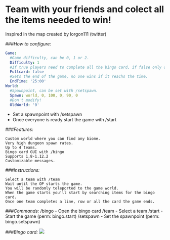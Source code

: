 # Team with your friends and colect all the items needed to win!

Inspired in the map created by lorgon111 (twitter)

###*How to configure:*

```yaml
Game:
  #Game difficulty, can be 0, 1 or 2.
  Difficulty: 1
  #If true players need to complete all the bingo card, if false only one line or row.
  Fullcard: false
  #Sets the end of the game, no one wins if it reachs the time.
  EndTime: '25:00'
World:
  #Spawnpoint, can be set with /setspawn.
  Spawn: world, 0, 100, 0, 90, 0
  #Don't modify!
  OldWorld: '0'
```
* Set a spawnpoint with /setspawn
* Once everyone is ready start the game with /start

###*Features:*

    Custom world where you can find any biome.
    Very high dungeon spawn rates.
    Up to 4 teams.
    Bingo card GUI with /bingo
    Supports 1.8-1.12.2
    Customizable messages.


###*Instructions:*

    Select a team with /team
    Wait until the OP starts the game.
    You will be randomly teleported to the game world.
    When the game starts you'll start by searching items for the bingo card.
    Once one team completes a line, row or all the card the game ends.

###*Commands:*
    /bingo - Open the bingo card
    /team - Select a team
    /start - Start the game (perm: bingo.start)
    /setspawn - Set the spawnpoint (perm: bingo.setspawn)

###*Bingo card:*
![](https://i.gyazo.com/dc8e0e6e0c331e0159e59d438f197c42.png)
